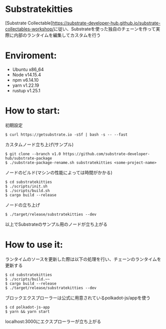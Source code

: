 # Substratekitties

[Substrate Collectable]<https://substrate-developer-hub.github.io/substrate-collectables-workshop/>に従い、Substrateを使った独自のチェーンを作って実際に内部のランタイムを編集してカスタムを行う

# Enviroment:
- Ubuntu x86_64
- Node v14.15.4
- npm v6.14.10
- yarn v1.22.19
- rustup v1.25.1 

# How to start:

初期設定
```
$ curl https://getsubstrate.io -sSf | bash -s -- --fast
```

カスタムノード立ち上げ(サンプル)
```
$ git clone --branch v1.0 https://github.com/substrate-developer-hub/substrate-package
$ ./substrate-package-rename.sh substratekitties <some-project-name>
```

ノードのビルド(マシンの性能によっては時間がかかる)
```
$ cd substratekitties
$ ./scripts/init.sh
$ ./scripts/build.sh
$ cargo build --release
```

ノードの立ち上げ
```
$ ./target/release/substratekitties --dev
```
以上でSubstrateのサンプル用のノードが立ち上がる

# How to use it:

ランタイムのソースを更新した際は以下の処理を行い、チェーンのランタイムを更新する
```
$ cd substratekitties
$ ./scripts/build.~~
$ cargo build --release
$ ./target/release/substratekitties --dev
```

ブロックエクスプローラーは公式に用意されているpolkadot-js/appを使う
```
$ cd polkadot-js-app
$ yarn && yarn start
```
localhost:3000にエクスプローラーが立ち上がる